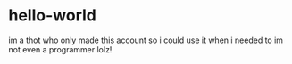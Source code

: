 # hello-world
im a thot who only made this account so i could use it when i needed to
im not even a programmer lolz!
